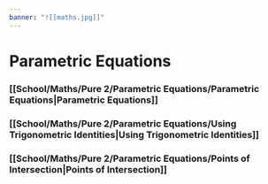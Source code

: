 ```yaml
---
banner: "![[maths.jpg]]"
---
```

# Parametric Equations 

### [[School/Maths/Pure 2/Parametric Equations/Parametric Equations|Parametric Equations]]

### [[School/Maths/Pure 2/Parametric Equations/Using Trigonometric Identities|Using Trigonometric Identities]]

### [[School/Maths/Pure 2/Parametric Equations/Points of Intersection|Points of Intersection]]
